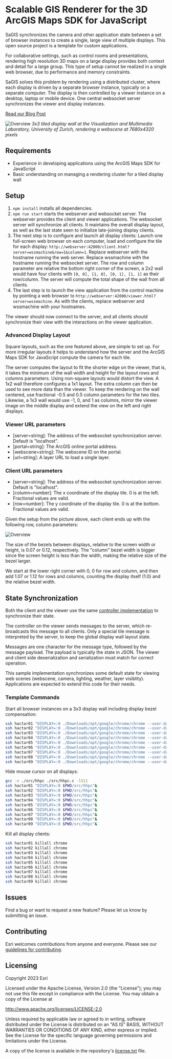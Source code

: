# Scalable GIS Renderer for the 3D ArcGIS Maps SDK for JavaScript

SaGIS synchronizes the camera and other application state between a set of browser instances to create a single, large view of multiple displays. This open source project is a template for custom applications.

For collaborative settings, such as control rooms and presentations, rendering high resolution 3D maps on a large display provides both context and detail for a large group. This type of setup cannot be realized in a single web browser, due to performance and memory constraints.

SaGIS solves this problem by rendering using a distributed cluster, where each display is driven by a separate browser instance, typically on a separate computer. The display is then controlled by a viewer instance on a desktop, laptop or mobile device. One central websocket server synchronizes the viewer and display instances.

[Read our Blog Post](https://www.esri.com/arcgis-blog/products/js-api-arcgis/3d-gis/sagis-see-more-of-your-3d-web-content/)

![Overview](doc/architecture.jpg)
_3x3 tiled display wall at the Visualization and Multimedia Laboratory, University of Zurich, rendering a webscene at 7680x4320 pixels_

## Requirements

- Experience in developing applications using the ArcGIS Maps SDK for JavaScript
- Basic understanding on managing a rendering cluster for a tiled display wall

## Setup

1. `npm install` installs all dependencies.
2. `npm run start` starts the webserver and websocket server. The webserver provides the client and viewer applications. The websocket server will synchronize all clients. It maintains the overall display layout, as well as the last state seen to initialize late-joining display clients.
3. The next step is to configure and launch all display clients: Launch one full-screen web browser on each computer, load and configure the tile for each display: `http://webserver:42000/client.html?server=wssmachine&row=1&column=1`. Replace webserver with the hostname running the web server. Replace wssmachine with the hostname running the websocket server. The row and column parameter are relative the bottom right corner of the screen, a 2x2 wall would have four clients with `[0, 0], [1, 0], [0, 1], [1, 1]` as their row/column. The server will compute the total shape of the wall from all clients.
4. The last step is to launch the view application from the control machine by pointing a web browser to `http://webserver:42000/viewer.html?server=wssmachine`. As with the clients, replace webserver and wssmachine with your hostnames.

The viewer should now connect to the server, and all clients should synchronize their view with the interactions on the viewer application.

### Advanced Display Layout

Square layouts, such as the one featured above, are simple to set up. For more irregular layouts it helps to understand how the server and the ArcGIS Maps SDK for JavaScript compute the camera for each tile.

The server computes the layout to fit the shorter edge on the viewer, that is, it takes the minimum of the wall width and height for the layout rows and columns parameters. Using non-square layouts would distort the view. A 1x2 wall therefore configures a 1x1 layout. The extra column can then be used to see more data than the viewer. To keep the rendering on the wall centered, use fractional -0.5 and 0.5 column parameters for the two tiles. Likewise, a 1x3 wall would use -1, 0, and 1 as columns, mirror the viewer image on the middle display and extend the view on the left and right displays.

### Viewer URL parameters

- [server=string]: The address of the websocket synchronization server. Default is "localhost".
- [portal=string]: The ArcGIS online portal address.
- [webscene=string]: The webscene ID on the portal.
- [url=string]: A layer URL to load a single layer.

### Client URL parameters

- [server=string]: The address of the websocket synchronization server. Default is "localhost".
- [column=number]: The x coordinate of the display tile. 0 is at the left. Fractional values are valid.
- [row=number]: The y coordinate of the display tile. 0 is at the bottom. Fractional values are valid.

Given the setup from the picture above, each client ends up with the following row, column parameters:

![Overview](doc/layout.png)

The size of the bezels between displays, relative to the screen width or height, is 0.07 or 0.12, respectively. The "column" bezel width is bigger since the screen height is less than the width, making the relative size of the bezel larger.

We start at the lower right corner with 0, 0 for row and column, and then add 1.07 or 1.12 for rows and columns, counting the display itself (1.0) and the relative bezel width.

## State Synchronization

Both the client and the viewer use the same [controller implementation](src/Controller.ts) to synchronize their state.

The controller on the viewer sends messages to the server, which re-broadcasts this message to all clients. Only a special tile message is interpreted by the server, to keep the global display wall layout state.

Messages are one character for the message type, followed by the message payload. The payload is typically the state in JSON. The viewer and client side deserialization and serialization must match for correct operation.

This sample implementation synchronizes some default state for viewing web scenes (webscene, camera, lighting, weather, layer visiblity). Applications are expected to extend this code for their needs.

### Template Commands

Start all browser instances on a 3x3 display wall including display bezel compensation:

```bash
ssh hactar01 "DISPLAY=:0 ./Downloads/opt/google/chrome/chrome --user-data-dir=/tmp 'https://hactar10.ifi.uzh.ch:42000/client.html?row=2.24&column=0&server=hactar10' --ignore-certificate-errors --kiosk --start-fullscreen --window-size=2560,1440" &
ssh hactar02 "DISPLAY=:0 ./Downloads/opt/google/chrome/chrome --user-data-dir=/tmp 'https://hactar10.ifi.uzh.ch:42000/client.html?row=1.12&column=0&server=hactar10' --ignore-certificate-errors --kiosk --start-fullscreen --window-size=2560,1440" &
ssh hactar03 "DISPLAY=:0 ./Downloads/opt/google/chrome/chrome --user-data-dir=/tmp 'https://hactar10.ifi.uzh.ch:42000/client.html?row=0&column=0&server=hactar10' --ignore-certificate-errors --kiosk --start-fullscreen --window-size=2560,1440" &
ssh hactar04 "DISPLAY=:0 ./Downloads/opt/google/chrome/chrome --user-data-dir=/tmp 'https://hactar10.ifi.uzh.ch:42000/client.html?row=2.24&column=1.07&server=hactar10' --ignore-certificate-errors --kiosk --start-fullscreen --window-size=2560,1440" &
ssh hactar05 "DISPLAY=:0 ./Downloads/opt/google/chrome/chrome --user-data-dir=/tmp 'https://hactar10.ifi.uzh.ch:42000/client.html?row=1.12&column=1.07&server=hactar10' --ignore-certificate-errors --kiosk --start-fullscreen --window-size=2560,1440" &
ssh hactar06 "DISPLAY=:0 ./Downloads/opt/google/chrome/chrome --user-data-dir=/tmp 'https://hactar10.ifi.uzh.ch:42000/client.html?row=0&column=1.07&server=hactar10' --ignore-certificate-errors --kiosk --start-fullscreen --window-size=2560,1440" &
ssh hactar07 "DISPLAY=:0 ./Downloads/opt/google/chrome/chrome --user-data-dir=/tmp 'https://hactar10.ifi.uzh.ch:42000/client.html?row=2.24&column=2.14&server=hactar10' --ignore-certificate-errors --kiosk --start-fullscreen --window-size=2560,1440" &
ssh hactar08 "DISPLAY=:0 ./Downloads/opt/google/chrome/chrome --user-data-dir=/tmp 'https://hactar10.ifi.uzh.ch:42000/client.html?row=1.12&column=2.14&server=hactar10' --ignore-certificate-errors --kiosk --start-fullscreen --window-size=2560,1440" &
ssh hactar09 "DISPLAY=:0 ./Downloads/opt/google/chrome/chrome --user-data-dir=/tmp 'https://hactar10.ifi.uzh.ch:42000/client.html?row=0&column=2.14&server=hactar10' --ignore-certificate-errors --kiosk --start-fullscreen --window-size=2560,1440" &
```

Hide mouse cursor on all displays:

```bash
gcc -o ./src/hhpc ./src/hhpc.c -lX11
ssh hactar01 "DISPLAY=:0 $PWD/src/hhpc"&
ssh hactar02 "DISPLAY=:0 $PWD/src/hhpc"&
ssh hactar03 "DISPLAY=:0 $PWD/src/hhpc"&
ssh hactar04 "DISPLAY=:0 $PWD/src/hhpc"&
ssh hactar05 "DISPLAY=:0 $PWD/src/hhpc"&
ssh hactar06 "DISPLAY=:0 $PWD/src/hhpc"&
ssh hactar07 "DISPLAY=:0 $PWD/src/hhpc"&
ssh hactar08 "DISPLAY=:0 $PWD/src/hhpc"&
ssh hactar09 "DISPLAY=:0 $PWD/src/hhpc"&
```

Kill all display clients:

```bash
ssh hactar01 killall chrome
ssh hactar02 killall chrome
ssh hactar03 killall chrome
ssh hactar04 killall chrome
ssh hactar05 killall chrome
ssh hactar06 killall chrome
ssh hactar07 killall chrome
ssh hactar08 killall chrome
ssh hactar09 killall chrome
```

## Issues

Find a bug or want to request a new feature? Please let us know by submitting an issue.

## Contributing

Esri welcomes contributions from anyone and everyone. Please see our [guidelines for contributing](https://github.com/esri/contributing).

## Licensing

Copyright 2023 Esri

Licensed under the Apache License, Version 2.0 (the "License");
you may not use this file except in compliance with the License.
You may obtain a copy of the License at

<http://www.apache.org/licenses/LICENSE-2.0>

Unless required by applicable law or agreed to in writing, software
distributed under the License is distributed on an "AS IS" BASIS,
WITHOUT WARRANTIES OR CONDITIONS OF ANY KIND, either express or implied.
See the License for the specific language governing permissions and
limitations under the License.

A copy of the license is available in the repository's [license.txt](https://github-admin.esri.com/doc/LICENSE.txt) file.
